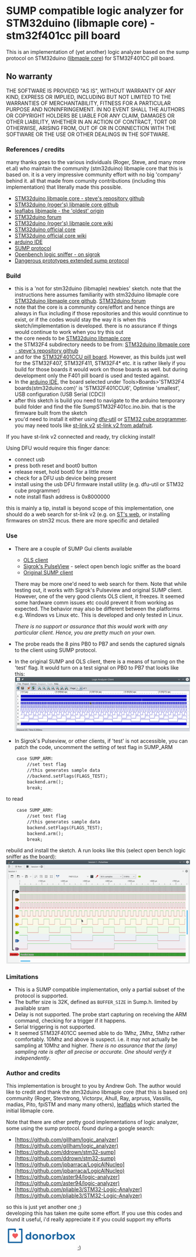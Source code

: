 # SUMP compatible logic analyzer for STM32duino (libmaple core) - stm32f401cc pill board

This is an implementation of (yet another) logic analyzer based on the sump protocol on STM32duino
 ([libmaple core](https://github.com/rogerclarkmelbourne/Arduino_STM32)) for STM32F401CC pill board.

## No warranty

THE SOFTWARE IS PROVIDED "AS IS", WITHOUT WARRANTY OF ANY KIND, EXPRESS OR IMPLIED, 
INCLUDING BUT NOT LIMITED TO THE WARRANTIES OF MERCHANTABILITY, FITNESS FOR A PARTICULAR 
PURPOSE AND NONINFRINGEMENT. IN NO EVENT SHALL THE AUTHORS OR COPYRIGHT HOLDERS BE LIABLE 
FOR ANY CLAIM, DAMAGES OR OTHER LIABILITY, WHETHER IN AN ACTION OF CONTRACT, TORT OR OTHERWISE, 
ARISING FROM, OUT OF OR IN CONNECTION WITH THE SOFTWARE OR THE USE OR OTHER DEALINGS IN THE SOFTWARE.   


### References / credits
many thanks goes to the various individuals (Roger, Steve, and many more et.al) who maintain the community (stm32duino) libmaple core that 
this is based on. it is a very impressive community effort with no big 'company' behind it. all that made 
from comunity contributions (including this implementation) that literally made this possible. 

- [STM32duino libmaple core - steve's repository github](https://github.com/stevstrong/Arduino_STM32)
- [STM32duino (roger's) libmaple core github](https://github.com/rogerclarkmelbourne/Arduino_STM32)
- [leaflabs libjmaple - the 'oldest' origin](http://docs.leaflabs.com/static.leaflabs.com/pub/leaflabs/maple-docs/latest/libmaple.html)
- [STM32duino forum](https://www.stm32duino.com/index.php)
- [STM32duino (roger's) libmaple core wiki](https://github.com/rogerclarkmelbourne/Arduino_STM32/wiki)
- [STM32duino official core](https://github.com/stm32duino/Arduino_Core_STM32)
- [STM32duino official core wiki](https://github.com/stm32duino/wiki/wiki)
- [arduino IDE](https://www.arduino.cc/en/Main/Software)
- [SUMP protocol](https://web.archive.org/web/20240213145059/https://www.sump.org/projects/analyzer/protocol/)
- [Openbench logic sniffer - on sigrok](https://sigrok.org/wiki/Openbench_Logic_Sniffer)
- [Dangerous prototypes extended sump protocol](http://dangerousprototypes.com/docs/The_Logic_Sniffer%27s_extended_SUMP_protocol)

### Build

- this is a 'not for stm32duino (libmaple) newbies' sketch. note that the instructions here assumes familiarity 
with stm32duino libmaple core 
[STM32duino libmaple core github](https://github.com/rogerclarkmelbourne/Arduino_STM32).
[STM32duino forum](https://www.stm32duino.com/index.php)
- note that the core is a community core/effort and hence things are always in flux including if
those repositories and this would conntinue to exist, or if the codes would stay the way it is when this 
sketch/implementation is developed. there is no assurance if things would continue to work 
when you try this out
- the core needs to be [STM32duino libmaple core](https://github.com/rogerclarkmelbourne/Arduino_STM32)
- the STM32F4 subdirectory needs to be from: 
[STM32duino libmaple core - steve's repository github](https://github.com/stevstrong/Arduino_STM32)
- and for the [STM32F401CCU pill board](https://www.stm32duino.com/viewtopic.php?f=14&t=9). 
However, as this builds just well for the STM32F407, STM32F411, STM32F4* etc. it is rather likely if you build for those boards
it would work on those boards as well. but during development only the F401 pill board is used 
and tested against. 
- In the [arduino IDE](https://www.arduino.cc/en/Main/Software), the board selected under Tools>Boards>'STM32F4 boards(stm32duino.com)' 
is 'STM32F401CCU6', Optimise 'smallest', USB configuration (USB Serial (CDC))
- after this sketch is build you need to navigate to the arduino temporary build folder and find the 
file SumpSTM32F401cc.ino.bin. that is the firmware built from the sketch
- you'd need to install it either using [dfu-util](http://dfu-util.sourceforge.net/) or 
[STM32 cube programmer](https://github.com/stm32duino/wiki/wiki/Upload-methods#stm32cubeprogrammer).
you may need tools like [st-link v2](https://www.st.com/en/development-tools/st-link-v2.html)
[st-link v2 from adafruit](https://www.adafruit.com/product/2548).

If you have st-link v2 connected and ready, try clicking install!
 
Using DFU would require this finger dance:
  - connect usb
  - press both reset and boot0 button 
  - release reset, hold boot0 for a little more
  - check for a DFU usb device being present
  - install using the usb DFU firmware install utility (e.g. dfu-util or STM32 cube programmer)
  - note install flash address is 0x8000000 
  
  this is mainly a tip, install is beyond scope of this implementation, one should do a web search for 
  st-link v2 (e.g. on [ST's web](https://www.st.com/en/development-tools/st-link-v2.html),
   or installing firmwares on stm32 mcus. there are more specific and detailed 

### Use

- There are a couple of SUMP Gui clients available
  - [OLS client](https://lxtreme.nl/projects/ols/)
  - [Sigrok's PulseView](https://sigrok.org/wiki/PulseView) - 
  select open bench logic sniffer as the board
  - [Original SUMP client](https://web.archive.org/web/20240213145023/https://www.sump.org/projects/analyzer/)
  
  There may be more one'd need to web search for them. Note that while testing out, 
it works with Sigrok's Pulseview and original SUMP client. However, one of the very good clients OLS client,
it freezes. It seemed some hardware comm issues etc could prevent it from
working as expected. The behavior may also be different between the platforms e.g. Windows vs Linux etc.
This is developed and only tested in Linux.
   
  <em>There is no support or assurance that this would work with any particular client. 
Hence, you are pretty much on your own.</em>  

- The probe reads the 8 pins PB0 to PB7 and sends the captured signals to the client using SUMP protocol. 

- In the original SUMP and OLS client, there is a means of turning on the 'test' flag. It would turn on a 
test signal on PB0 to PB7 that looks like this:
![sump](resource/sump.png "Sump Client")
- In Sigrok's Pulseview, or other clients, if 'test' is not accessible, you can patch the code, 
uncomment the setting of test flag in SUMP_ARM

```
	case SUMP_ARM:
		//set test flag
		//this generates sample data
		//backend.setFlags(FLAGS_TEST);
		backend.arm();
		break;
```
  to read
 
```
	case SUMP_ARM:
		//set test flag
		//this generates sample data
		backend.setFlags(FLAGS_TEST);
		backend.arm();
		break;
```
rebuild and install the sketch. A run looks like this (select open bench logic sniffer as the board):
![pulseview](resource/pulseview.png "Sigrok's PulseView Client")


### Limitations

- This is a SUMP compatible implementation, only a partial subset of the protocol is supported.
- The buffer size is 32K, defined as ``BUFFER_SIZE`` in Sump.h. limited by available sram 
- Delay is not supported. The probe start capturing on receiving the ARM command, checking for
  a trigger if it happens.
- Serial triggering is not supported.
- It seemed STM32F401CC seemed able to do 1Mhz, 2Mhz, 5Mhz rather comfortably. 
  10Mhz and above is suspect.  i.e. it may not actually be sampling at 10Mhz and higher.
  <em>There is no assurance that the (any) sampling rate is after all precise or accurate. 
  One should verify it independently</em>. 

### Author and credits 

  This implementation is brought to you by Andrew Goh.
  The author would like to credit and thank the stm32duino libmaple core (that this is based on) 
  community (Roger, Stevstrong, Victorpv, Ahull, Ray, arpruss, Vassilis, madias, Pito, fpiSTM and
  many many others), [leaflabs](https://www.leaflabs.com/maple) which started the initial 
  libmaple core.  
  
  Note that there are other pretty good implementations of logic analyzer, some using the sump protocol.
  found during a google search:
  
  - [https://github.com/gillham/logic_analyzer](https://github.com/gillham/logic_analyzer)
  - [https://github.com/ddrown/stm32-sump](https://github.com/ddrown/stm32-sump)
  - [https://github.com/jpbarraca/LogicAlNucleo](https://github.com/jpbarraca/LogicAlNucleo)
  - [https://github.com/aster94/logic-analyzer](https://github.com/aster94/logic-analyzer)
  - [https://github.com/pliable3/STM32-Logic-Analyzer](https://github.com/pliable3/STM32-Logic-Analyzer)
  
  so this is just yet another one ;)  
  developing this has taken me quite some effort. If you use this codes and found it useful, i'd really appreciate it if you could support my efforts [![Donate](resource/donorbox.svg)](https://donorbox.org/sumpstm32f401cc) ;)

